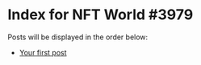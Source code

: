 # Index for NFT World #3979
Posts will be displayed in the order below:

- [Your first post](./001-first.md)

